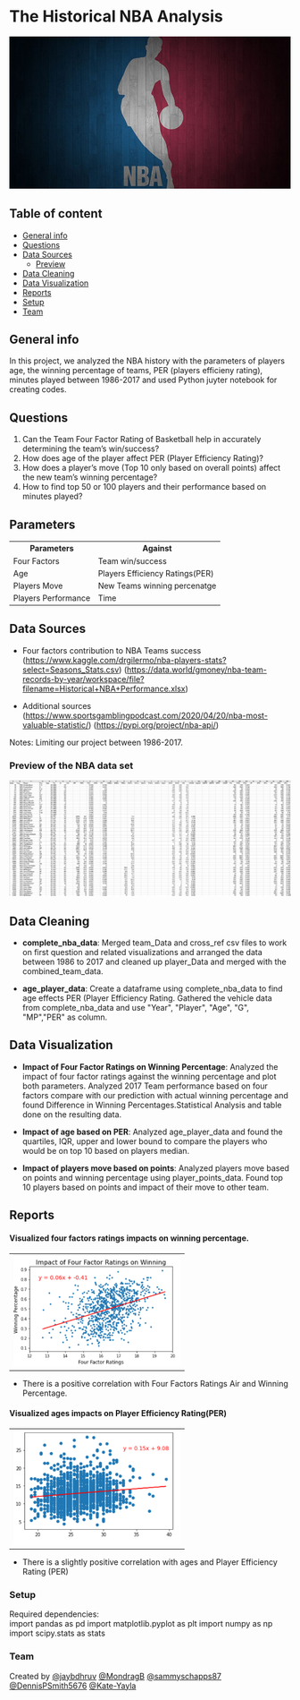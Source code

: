 # The Historical NBA Analysis

![NBA Court](/Images/basketballcourt.png)

## Table of content
* [General info](#general-info)
* [Questions](#questions)
* [Data Sources](#data_sources)
    * [Preview](#preview)
* [Data Cleaning](#Data_Cleaning)
* [Data Visualization](#Data_Visualization)
* [Reports](#reports)
* [Setup](#setup)
* [Team](#team)

## General info
In this project, we analyzed the NBA history with the parameters of players age, the winning percentage of teams, PER (players efficieny rating), minutes played between 1986-2017 and used Python juyter notebook for creating codes. 

## Questions
1. Can the Team Four Factor Rating of Basketball help in accurately determining the team’s win/success? 
2. How does age of the player affect PER (Player Efficiency Rating)?
3. How does a player’s move (Top 10 only based on overall points) affect the new team’s winning percentage?
4. How to find top 50 or 100 players and their performance based on minutes played?

## Parameters

<table>
  <th>Parameters</th>
  <th>Against</th>
  <tr>
   <td>Four Factors</td>
    <td>Team win/success</td>
  </tr>
   <tr>
    <td>Age</td>
    <td>Players Efficiency Ratings(PER)</td>
  </tr>
  <tr>
    <td>Players Move</td>
    <td>New Teams winning percenatge</td>
  </tr>
  <tr>
    <td>Players Performance</td>
    <td>Time</td>
  </tr>
 </table>


## Data Sources
* Four factors contribution to NBA Teams success
(https://www.kaggle.com/drgilermo/nba-players-stats?select=Seasons_Stats.csv)
(https://data.world/gmoney/nba-team-records-by-year/workspace/file?filename=Historical+NBA+Performance.xlsx)
  
* Additional sources
(https://www.sportsgamblingpodcast.com/2020/04/20/nba-most-valuable-statistic/)
(https://pypi.org/project/nba-api/)
  
Notes: Limiting our project between 1986-2017.

### Preview of the NBA data set

![alt text](Images/playerData.png)


## Data Cleaning
* **complete_nba_data**: Merged team_Data and cross_ref csv files to work on first question and related visualizations and arranged the data between 1986 to 2017 and cleaned up player_Data and merged with the combined_team_data. 

* **age_player_data**: Create a dataframe using complete_nba_data  to find age effects PER (Player Efficiency Rating. Gathered the vehicle data from complete_nba_data and use "Year", "Player", "Age", "G", "MP","PER" as column. 

## Data Visualization
* **Impact of Four Factor Ratings on Winning Percentage**: Analyzed the impact of four factor ratings against the winning percentage and plot both parameters. Analyzed 2017 Team performance based on four factors compare with our prediction with actual winning percentage and found Difference in Winning Percentages.Statistical Analysis and table done on the resulting data.

* **Impact of age based on PER**: Analyzed age_player_data and found the quartiles, IQR, upper and lower bound to compare the players who would be on top 10 based on players median. 

* **Impact of players move based on points**: Analyzed players move based on points and winning percentage using player_points_data. Found top 10 players based on points and impact of their move to other team.   



## Reports

#### Visualized four factors ratings impacts on winning percentage.
<table>
  <tr>
    <td><img src="Images/Impact-Four-Factor-Ratings-on-Winning-Percentage.png" width=300></td>
  </tr>
</table>  

* There is a positive correlation with Four Factors Ratings Air and Winning Percentage.

#### Visualized ages impacts on Player Efficiency Rating(PER) 
<table>
  <tr>
    <td><img src="Images/ages-impacts-on-Player-Efficiency-Rating(PER).png" width=300></td>
  </tr>
</table>  

* There is a slightly positive correlation with ages and Player Efficiency Rating (PER) 


### Setup
Required dependencies:  
import pandas as pd
import matplotlib.pyplot as plt
import numpy as np
import scipy.stats as stats

### Team
Created by 
[@jaybdhruv](https://github.com/) 
[@MondragB](https://github.com/) 
[@sammyschapps87](https://github.com/) 
[@DennisPSmith5676](https://github.com/) 
[@Kate-Yayla](https://github.com/) 










